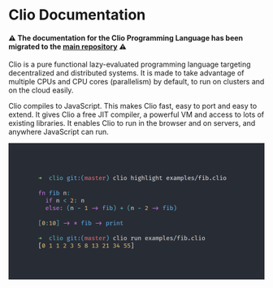 # Clio Documentation

#### ⚠️ The documentation for the Clio Programming Language has been migrated to the [main repository](https://github.com/clio-lang/clio) ⚠️

Clio is a pure functional lazy-evaluated programming language targeting decentralized and distributed systems. It is made to take advantage of multiple CPUs and CPU cores \(parallelism\) by default, to run on clusters and on the cloud easily.

Clio compiles to JavaScript. This makes Clio fast, easy to port and easy to extend. It gives Clio a free JIT compiler, a powerful VM and access to lots of existing libraries. It enables Clio to run in the browser and on servers, and anywhere JavaScript can run.

![](https://raw.githubusercontent.com/clio-lang/media/master/clio-cut.png)

